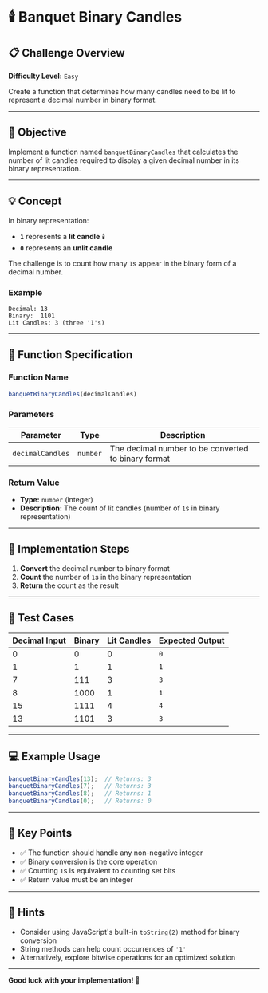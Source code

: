 # 🕯️ Banquet Binary Candles

## 📋 Challenge Overview

**Difficulty Level:** `Easy`

Create a function that determines how many candles need to be lit to represent a decimal number in binary format.

---

## 🎯 Objective

Implement a function named `banquetBinaryCandles` that calculates the number of lit candles required to display a given decimal number in its binary representation.

---

## 💡 Concept

In binary representation:
- **`1`** represents a **lit candle** 🕯️
- **`0`** represents an **unlit candle**

The challenge is to count how many `1`s appear in the binary form of a decimal number.

### Example

```
Decimal: 13
Binary:  1101
Lit Candles: 3 (three '1's)
```

---

## 🔧 Function Specification

### Function Name
```javascript
banquetBinaryCandles(decimalCandles)
```

### Parameters

| Parameter | Type | Description |
|-----------|------|-------------|
| `decimalCandles` | `number` | The decimal number to be converted to binary format |

### Return Value

- **Type:** `number` (integer)
- **Description:** The count of lit candles (number of `1`s in binary representation)

---

## 📝 Implementation Steps

1. **Convert** the decimal number to binary format
2. **Count** the number of `1`s in the binary representation
3. **Return** the count as the result

---

## 🧪 Test Cases

| Decimal Input | Binary | Lit Candles | Expected Output |
|---------------|--------|-------------|-----------------|
| 0 | 0 | 0 | `0` |
| 1 | 1 | 1 | `1` |
| 7 | 111 | 3 | `3` |
| 8 | 1000 | 1 | `1` |
| 15 | 1111 | 4 | `4` |
| 13 | 1101 | 3 | `3` |

---

## 💻 Example Usage

```javascript
banquetBinaryCandles(13);  // Returns: 3
banquetBinaryCandles(7);   // Returns: 3
banquetBinaryCandles(8);   // Returns: 1
banquetBinaryCandles(0);   // Returns: 0
```

---

## 🔑 Key Points

- ✅ The function should handle any non-negative integer
- ✅ Binary conversion is the core operation
- ✅ Counting `1`s is equivalent to counting set bits
- ✅ Return value must be an integer

---

## 🚀 Hints

- Consider using JavaScript's built-in `toString(2)` method for binary conversion
- String methods can help count occurrences of `'1'`
- Alternatively, explore bitwise operations for an optimized solution

---

**Good luck with your implementation! 🎉**
